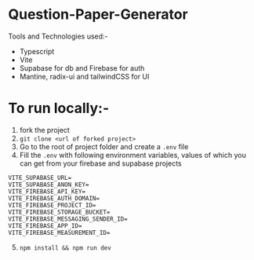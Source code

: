 # Question-Paper-Generator

Tools and Technologies used:-
- Typescript
- Vite
- Supabase for db and Firebase for auth
- Mantine, radix-ui and tailwindCSS for UI

# To run locally:-
1) fork the project
2) `git clone <url of forked project>`
3) Go to the root of project folder and create a `.env` file
4) Fill the `.env` with following environment variables, values of which you can get from your firebase and supabase projects
```
VITE_SUPABASE_URL= 
VITE_SUPABASE_ANON_KEY= 
VITE_FIREBASE_API_KEY= 
VITE_FIREBASE_AUTH_DOMAIN= 
VITE_FIREBASE_PROJECT_ID= 
VITE_FIREBASE_STORAGE_BUCKET= 
VITE_FIREBASE_MESSAGING_SENDER_ID= 
VITE_FIREBASE_APP_ID= 
VITE_FIREBASE_MEASUREMENT_ID= 
```
5) `npm install && npm run dev`
